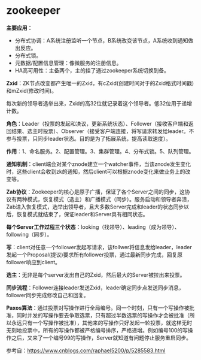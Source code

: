 

# zookeeper

**主要应用：**

* 分布式协调：A系统注册监听一个节点，B系统改变该节点，A系统收到通知做出反应。
* 分布式锁。
* 元数据/配置信息管理：像微服务的注册信息。
* HA高可用性：主备两个，主的挂了通过zookeeper系统切换到备。

**Zxid**：ZK节点改变都产生唯一的Zxid，有cZxid(创建时间对于的Zxid格式时间戳)和mZxid(修改时间)。

每次新的领导者选举出来，Zxid的高32位就记录着这个领导者。低32位用于递增计数。

**角色**：Leader（投票的发起和决议，更新系统状态）、Follower（接收客户端和返回结果、选主时投票）、Observer（接受客户端连接，将写请求转发给leader。不参与投票，只同步leader状态。目的是为了拓展系统，提高读取速度）。

**作用**：1、命名服务。2、配置管理。3、集群管理。4、分布式锁。5、队列管理。

**通知机制**：client端会对某个znode建立一个watcher事件，当该znode发生变化时，这些client会收到zk的通知，然后client可以根据znode变化来做业务上的改变等。

**Zab协议**：Zookeeper的核心是原子广播，保证了各个Server之间的同步，这协议有两种模式，恢复模式（选主）和广播模式（同步）。服务启动和领导者奔溃，Zab进入恢复模式，选举出领导者，且大多数Server完成和leader的状态同步以后，恢复模式就结束了，保证leader和Server具有相同状态。

**每个Server工作过程三个状态**：looking（找领导）、leading（成为领导）、following（同步）。

**写**：client对任意一个follower发起写请求，该follwer将信息发给leader，leader发起一个Proposal(提议)要求所有follower投票，通过最新同步完成，回复原follower响应到client。

**选主**：无非是每个server发出自己的Zxid，然后最大的Server被拉出来投票。

**同步流程**：Follower连接leader发送Zxid，leader确定同步点发送同步消息，follower同步完成修改自己和回复。

**Paxos算法**：通过投票对写操作进行全局编号。同一个时刻，只有一个写操作被批准，同时并发的写操作要去争取选票，只有超过半数选票的写操作才会被批准（所以永远只有一个写操作被批准），其他来的写操作只好发起一轮投票，就这样无时无刻地投票中，所有的写操作都被严格编号排序，严格递增。例如编号100的写操作之后，又来了一个编号99的写操作，Server就知道有问题停止服务重启同步。

参考自：https://www.cnblogs.com/raphael5200/p/5285583.html